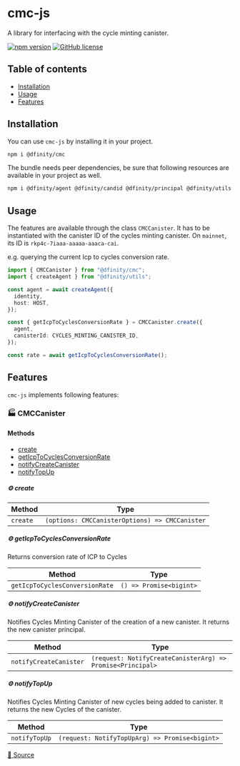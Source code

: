 # cmc-js

A library for interfacing with the cycle minting canister.

[![npm version](https://img.shields.io/npm/v/@dfinity/cmc.svg?logo=npm)](https://www.npmjs.com/package/@dfinity/cmc) [![GitHub license](https://img.shields.io/badge/license-Apache%202.0-blue.svg)](https://opensource.org/licenses/Apache-2.0)

## Table of contents

- [Installation](#installation)
- [Usage](#usage)
- [Features](#features)

## Installation

You can use `cmc-js` by installing it in your project.

```bash
npm i @dfinity/cmc
```

The bundle needs peer dependencies, be sure that following resources are available in your project as well.

```bash
npm i @dfinity/agent @dfinity/candid @dfinity/principal @dfinity/utils
```

## Usage

The features are available through the class `CMCCanister`. It has to be instantiated with the canister ID of the cycles minting canister. On `mainnet`, its ID is `rkp4c-7iaaa-aaaaa-aaaca-cai`.

e.g. querying the current Icp to cycles conversion rate.

```ts
import { CMCCanister } from "@dfinity/cmc";
import { createAgent } from "@dfinity/utils";

const agent = await createAgent({
  identity,
  host: HOST,
});

const { getIcpToCyclesConversionRate } = CMCCanister.create({
  agent,
  canisterId: CYCLES_MINTING_CANISTER_ID,
});

const rate = await getIcpToCyclesConversionRate();
```

## Features

`cmc-js` implements following features:

<!-- TSDOC_START -->

### :factory: CMCCanister

#### Methods

- [create](#gear-create)
- [getIcpToCyclesConversionRate](#gear-geticptocyclesconversionrate)
- [notifyCreateCanister](#gear-notifycreatecanister)
- [notifyTopUp](#gear-notifytopup)

##### :gear: create

| Method   | Type                                           |
| -------- | ---------------------------------------------- |
| `create` | `(options: CMCCanisterOptions) => CMCCanister` |

##### :gear: getIcpToCyclesConversionRate

Returns conversion rate of ICP to Cycles

| Method                         | Type                    |
| ------------------------------ | ----------------------- |
| `getIcpToCyclesConversionRate` | `() => Promise<bigint>` |

##### :gear: notifyCreateCanister

Notifies Cycles Minting Canister of the creation of a new canister.
It returns the new canister principal.

| Method                 | Type                                                       |
| ---------------------- | ---------------------------------------------------------- |
| `notifyCreateCanister` | `(request: NotifyCreateCanisterArg) => Promise<Principal>` |

##### :gear: notifyTopUp

Notifies Cycles Minting Canister of new cycles being added to canister.
It returns the new Cycles of the canister.

| Method        | Type                                           |
| ------------- | ---------------------------------------------- |
| `notifyTopUp` | `(request: NotifyTopUpArg) => Promise<bigint>` |

[:link: Source](https://github.com/dfinity/ic-js/tree/main/packages/cmc/src/cmc.canister.ts#L13)

<!-- TSDOC_END -->
